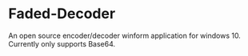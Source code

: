 # Faded-Decoder
An open source encoder/decoder winform application for windows 10. Currently only supports Base64.
